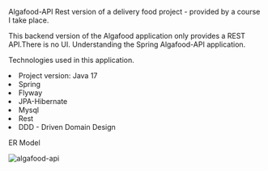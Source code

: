 Algafood-API
Rest version of a delivery food project - provided by a course I take place.

This backend version of the Algafood application only provides a REST API.There is no UI.
Understanding the Spring Algafood-API application.

Technologies used in this application.
<li> Project version: Java 17</li>
<li>Spring</li>
<li>Flyway</li>
<li>JPA-Hibernate</li>
<li>Mysql</li>
<li>Rest</li>
<li>DDD - Driven Domain Design </li>

ER Model

![algafood-api](https://user-images.githubusercontent.com/3721252/174405525-13227d3b-d142-4b8a-b7be-ec2b4811c4ac.png)




